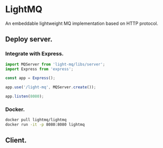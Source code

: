 # LightMQ

An embeddable lightweight MQ implementation based on HTTP protocol.

## Deploy server.

### Integrate with Express.

```javascript
import MQServer from 'light-mq/libs/server';
import Express from 'express';

const app = Express();

app.use('/light-mq', MQServer.create());

app.listen(8080);
```

### Docker.

```bash
docker pull lightmq/lightmq
docker run -it -p 8080:8080 lightmq
```

## Client.
